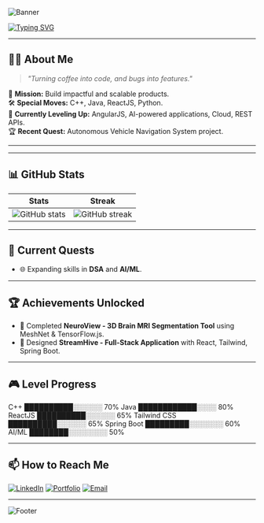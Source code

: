 
![Banner](https://capsule-render.vercel.app/api?type=waving&color=0:ff6ec7,100:a18cd1&height=200&section=header&text=Soumith%20Kumar%20Arja&fontSize=40&fontColor=ffffff&animation=fadeIn&fontAlignY=35)

<!-- Typing Effect Tagline -->
[![Typing SVG](https://readme-typing-svg.herokuapp.com?font=Fira+Code&size=22&duration=4000&pause=1000&color=FF6EC7&center=true&vCenter=true&width=700&lines=Full+Stack+Developer+%F0%9F%9A%80;C%2B%2B+%7C+Java+%7C+ReactJS+%7C+Spring+Boot;AI+and+Product+Development+Enthusiast;Always+Leveling+Up+%F0%9F%8F%86)](https://git.io/typing-svg)

---

## 🧑‍🚀 About Me
> _"Turning coffee into code, and bugs into features."_  

🎯 **Mission:** Build impactful and scalable products.  
🛠 **Special Moves:** C++, Java, ReactJS, Python.  
🌱 **Currently Leveling Up:** AngularJS, AI-powered applications, Cloud, REST APIs.  
🏆 **Recent Quest:**  Autonomous Vehicle Navigation System project.  

---


---

## 📊 GitHub Stats
| Stats | Streak |
|-------|--------|
| ![GitHub stats](https://github-readme-stats.vercel.app/api?username=SoumithKumar27&show_icons=true&theme=radical) | ![GitHub streak](https://github-readme-streak-stats.herokuapp.com?user=SoumithKumar27&theme=radical&hide_border=false) |

---

## 🚀 Current Quests
- 🌐 Expanding skills in **DSA** and **AI/ML**.

---

## 🏆 Achievements Unlocked
- 🎯 Completed **NeuroView - 3D Brain MRI Segmentation Tool** using MeshNet & TensorFlow.js.
- 🚀 Designed **StreamHive - Full-Stack Application** with React, Tailwind, Spring Boot.

---

## 🎮 Level Progress
C++ ██████████░░░░░░ 70%
Java ████████████░░░░ 80%
ReactJS ██████████░░░░░░ 65%
Tailwind CSS ██████████░░░░░░ 65%
Spring Boot █████████░░░░░░░ 60%
AI/ML ████████░░░░░░░░ 50%



---

## 📫 How to Reach Me
[![LinkedIn](https://img.shields.io/badge/LinkedIn-Soumith%20Kumar%20Arja-blue?style=for-the-badge&logo=linkedin)](https://www.linkedin.com/in/soumithkumararja)
[![Portfolio](https://img.shields.io/badge/Portfolio-000?style=for-the-badge&logo=react&logoColor=61DAFB)](https://your-portfolio-link.com)
[![Email](https://img.shields.io/badge/Email-soumith273%40gmail.com-red?style=for-the-badge&logo=gmail&logoColor=white)](mailto:soumith273@gmail.com)

---

<!-- Footer -->
![Footer](https://capsule-render.vercel.app/api?type=waving&color=0:a18cd1,100:ff6ec7&height=120&section=footer&fontSize=24)
